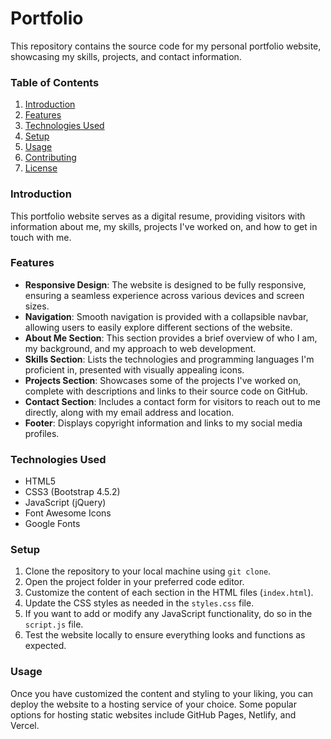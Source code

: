 # Portfolio

This repository contains the source code for my personal portfolio website, showcasing my skills, projects, and contact information.

### Table of Contents
1. [Introduction](#introduction)
2. [Features](#features)
3. [Technologies Used](#technologies-used)
4. [Setup](#setup)
5. [Usage](#usage)
6. [Contributing](#contributing)
7. [License](#license)

### Introduction
This portfolio website serves as a digital resume, providing visitors with information about me, my skills, projects I've worked on, and how to get in touch with me.

### Features
- **Responsive Design**: The website is designed to be fully responsive, ensuring a seamless experience across various devices and screen sizes.
- **Navigation**: Smooth navigation is provided with a collapsible navbar, allowing users to easily explore different sections of the website.
- **About Me Section**: This section provides a brief overview of who I am, my background, and my approach to web development.
- **Skills Section**: Lists the technologies and programming languages I'm proficient in, presented with visually appealing icons.
- **Projects Section**: Showcases some of the projects I've worked on, complete with descriptions and links to their source code on GitHub.
- **Contact Section**: Includes a contact form for visitors to reach out to me directly, along with my email address and location.
- **Footer**: Displays copyright information and links to my social media profiles.

### Technologies Used
- HTML5
- CSS3 (Bootstrap 4.5.2)
- JavaScript (jQuery)
- Font Awesome Icons
- Google Fonts

### Setup
1. Clone the repository to your local machine using `git clone`.
2. Open the project folder in your preferred code editor.
3. Customize the content of each section in the HTML files (`index.html`).
4. Update the CSS styles as needed in the `styles.css` file.
5. If you want to add or modify any JavaScript functionality, do so in the `script.js` file.
6. Test the website locally to ensure everything looks and functions as expected.

### Usage
Once you have customized the content and styling to your liking, you can deploy the website to a hosting service of your choice. Some popular options for hosting static websites include GitHub Pages, Netlify, and Vercel.

